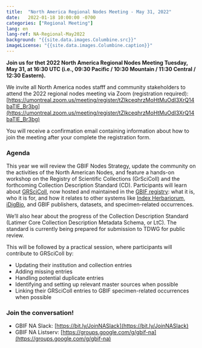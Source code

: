 ```yaml
---
title:  "North America Regional Nodes Meeting - May 31, 2022"
date:   2022-01-18 10:00:00 -0700
categories: ["Regional Meeting"]
lang: en
lang-ref: NA-Regional-May2022
background: "{{site.data.images.Columbine.src}}"
imageLicense: "{{site.data.images.Columbine.caption}}"
---
```


**Join us for thet 2022 North America Regional Nodes Meeting Tuesday, May 31, at 16:30 UTC (i.e., 09:30 Pacific / 10:30 Mountain / 11:30 Central / 12:30 Eastern).**

We invite all North America nodes stafff and community stakeholders to attend the 2022 regional nodes meeting via Zoom (registration required): [https://umontreal.zoom.us/meeting/register/tZIkceqhrzMoHtMuOdI3XrQ14baTlE_Br3bg](https://umontreal.zoom.us/meeting/register/tZIkceqhrzMoHtMuOdI3XrQ14baTlE_Br3bg)

You will receive a confirmation email containing information about how to join the meeting after your complete the registration form.

### Agenda
This year we will review the GBIF Nodes Strategy, update the community on the activities of the North American Nodes, and feature a hands-on workshop on the Registry of Scientific Collections (GrSciColl) and the forthcoming Collection Description Standard (CD). Participants will learn about [GRSciColl](https://www.gbif.org/grscicoll), now hosted and maintained in the [GBIF registry](https://registry.gbif.org/): what it is, who it is for, and how it relates to other systems like [Index Herbariorum](http://sweetgum.nybg.org/science/ih/), [iDigBio](https://www.idigbio.org/portal/collections), and GBIF publishers, datasets, and specimen-related occurrences.

We’ll also hear about the progress of the Collection Description Standard (Latimer Core Collection Description Metadata Schema, or LtC). The standard is currently being prepared for submission to TDWG for public review.

This will be followed by a practical session, where participants will contribute to GRSciColl by:
* Updating their institution and collection entries
* Adding missing entries
* Handling potential duplicate entries
* Identifying and setting up relevant master sources when possible
* Linking their GRSciColl entries to GBIF specimen-related occurrences when possible

### Join the conversation!
* GBIF NA Slack: [https://bit.ly/JoinNASlack](https://bit.ly/JoinNASlack)
* GBIF NA Listserv: [https://groups.google.com/g/gbif-na](https://groups.google.com/g/gbif-na)

<!--- ### Materials and resources from the meeting (view only): --->
